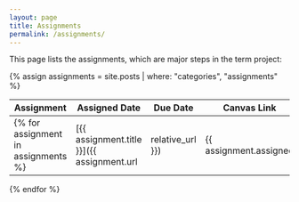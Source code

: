 ```yaml
---
layout: page
title: Assignments
permalink: /assignments/
---
```


This page lists the assignments, which are major steps in the term project:

{% assign assignments = site.posts | where: "categories", "assignments" %}

| Assignment | Assigned Date | Due Date | Canvas Link |
| ------ | ------ | ------ | ------ |
{% for assignment in assignments %}| [{{ assignment.title }}]({{ assignment.url | relative_url }}) | {{ assignment.assigned | date: "%e %B" | lstrip }} | {{ assignment.due | date: "%e %B" | lstrip }} | {% if assignment.canvas-link %}[Canvas link]({{ assignment.canvas-link }}){% endif %} |
{% endfor %}